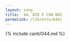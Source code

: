 ```yaml
---
layout: song
title:  44. DIO È CON NOI
permalink: /libretto/044/
---
```

{% include canti/044.md %}   